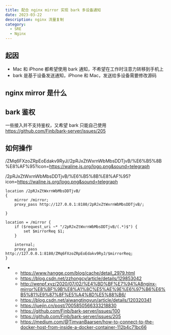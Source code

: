 ```yaml
---
title: 配合 nginx mirror 实现 bark 多设备通知
date: 2023-03-22
description: nginx 流量复制
category:
  - SRE
  - Nginx
---
```


## 起因

- Mac 和 iPhone 都希望使用 bark 通知，不希望在工作时注意力转移到手机上
- bark 是基于设备发送通知，iPhone 和 Mac，发送给多设备需要修改源码

## nginx mirror 是什么

## bark 鉴权

一些接入并不支持鉴权，又希望 bark 只能自己使用 https://github.com/Finb/bark-server/issues/205

## 如何操作

/ZMq6FXzoZRpEoEdakv9RyJ//2pRJxZtWxrnWbMbsDDTjvB/%E6%B5%8B%E8%AF%95?icon=https://waline.js.org/logo.png&sound=telegraph 


/2pRJxZtWxrnWbMbsDDTjvB/%E6%B5%8B%E8%AF%95?icon=https://waline.js.org/logo.png&sound=telegraph 

```
location /2pRJxZtWxrnWbMbsDDTjvB/
{
    mirror /mirror;
    proxy_pass http://127.0.0.1:8180/2pRJxZtWxrnWbMbsDDTjvB/;
    
}

location = /mirror {
    if ($request_uri ~* "/2pRJxZtWxrnWbMbsDDTjvB/(.*)$") {
        set $mirrorReq $1;
    }
    
    internal;
    proxy_pass http://127.0.0.1:8180/ZMq6FXzoZRpEoEdakv9RyJ/$mirrorReq;
}
```
- 
  - https://www.hangge.com/blog/cache/detail_2979.html
  - https://blog.csdn.net/zzhongcy/article/details/129853042
  - http://wenpf.xyz/2020/07/02/%E4%BD%BF%E7%94%A8nginx-mirror%E8%BF%9B%E8%A1%8C%E5%AE%9E%E6%97%B6%E6%B5%81%E9%87%8F%E5%A4%8D%E5%88%B6/
  - https://blog.csdn.net/aiwangtingyun/article/details/120320341
  - https://juejin.cn/post/7005850566333218830
  - https://github.com/Finb/bark-server/issues/100
  - https://github.com/Finb/bark-server/issues/205
  - https://medium.com/@TimvanBaarsen/how-to-connect-to-the-docker-host-from-inside-a-docker-container-112b4c71bc66



